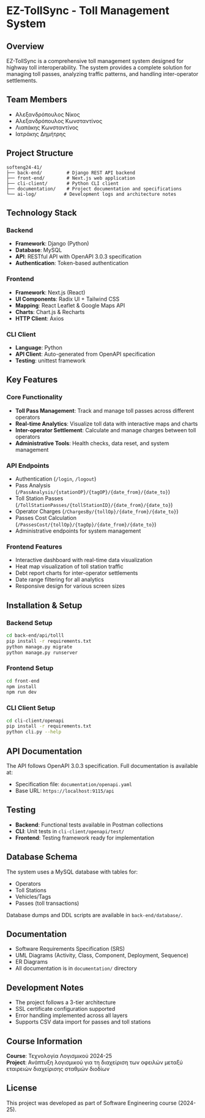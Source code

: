 # EZ-TollSync - Toll Management System

## Overview
EZ-TollSync is a comprehensive toll management system designed for highway toll interoperability. The system provides a complete solution for managing toll passes, analyzing traffic patterns, and handling inter-operator settlements.

## Team Members
- Αλεξανδρόπουλος Νίκος
- Αλεξανδρόπουλος Κωνσταντίνος
- Λιαπάκης Κωνσταντίνος
- Ιατράκης Δημήτρης

## Project Structure
```
softeng24-41/
├── back-end/         # Django REST API backend
├── front-end/        # Next.js web application
├── cli-client/       # Python CLI client
├── documentation/    # Project documentation and specifications
└── ai-log/          # Development logs and architecture notes
```

## Technology Stack

### Backend
- **Framework**: Django (Python)
- **Database**: MySQL
- **API**: RESTful API with OpenAPI 3.0.3 specification
- **Authentication**: Token-based authentication

### Frontend
- **Framework**: Next.js (React)
- **UI Components**: Radix UI + Tailwind CSS
- **Mapping**: React Leaflet & Google Maps API
- **Charts**: Chart.js & Recharts
- **HTTP Client**: Axios

### CLI Client
- **Language**: Python
- **API Client**: Auto-generated from OpenAPI specification
- **Testing**: unittest framework

## Key Features

### Core Functionality
- **Toll Pass Management**: Track and manage toll passes across different operators
- **Real-time Analytics**: Visualize toll data with interactive maps and charts
- **Inter-operator Settlement**: Calculate and manage charges between toll operators
- **Administrative Tools**: Health checks, data reset, and system management

### API Endpoints
- Authentication (`/login`, `/logout`)
- Pass Analysis (`/PassAnalysis/{stationOP}/{tagOP}/{date_from}/{date_to}`)
- Toll Station Passes (`/TollStationPasses/{tollStationID}/{date_from}/{date_to}`)
- Operator Charges (`/ChargesBy/{tollOp}/{date_from}/{date_to}`)
- Passes Cost Calculation (`/PassesCost/{tollOp}/{tagOp}/{date_from}/{date_to}`)
- Administrative endpoints for system management

### Frontend Features
- Interactive dashboard with real-time data visualization
- Heat map visualization of toll station traffic
- Debt report charts for inter-operator settlements
- Date range filtering for all analytics
- Responsive design for various screen sizes

## Installation & Setup

### Backend Setup
```bash
cd back-end/api/tolll
pip install -r requirements.txt
python manage.py migrate
python manage.py runserver
```

### Frontend Setup
```bash
cd front-end
npm install
npm run dev
```

### CLI Client Setup
```bash
cd cli-client/openapi
pip install -r requirements.txt
python cli.py --help
```

## API Documentation
The API follows OpenAPI 3.0.3 specification. Full documentation is available at:
- Specification file: `documentation/openapi.yaml`
- Base URL: `https://localhost:9115/api`

## Testing
- **Backend**: Functional tests available in Postman collections
- **CLI**: Unit tests in `cli-client/openapi/test/`
- **Frontend**: Testing framework ready for implementation

## Database Schema
The system uses a MySQL database with tables for:
- Operators
- Toll Stations
- Vehicles/Tags
- Passes (toll transactions)

Database dumps and DDL scripts are available in `back-end/database/`.

## Documentation
- Software Requirements Specification (SRS)
- UML Diagrams (Activity, Class, Component, Deployment, Sequence)
- ER Diagrams
- All documentation is in `documentation/` directory

## Development Notes
- The project follows a 3-tier architecture
- SSL certificate configuration supported
- Error handling implemented across all layers
- Supports CSV data import for passes and toll stations

## Course Information
**Course**: Τεχνολογία Λογισμικού 2024-25  
**Project**: Ανάπτυξη λογισμικού για τη διαχείριση των οφειλών μεταξύ εταιρειών διαχείρισης σταθμών διοδίων

## License
This project was developed as part of Software Engineering course (2024-25).
